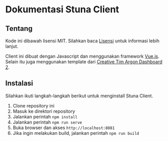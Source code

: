 # Dokumentasi Stuna Client

## Tentang

Kode ini dibawah lisensi MIT. Silahkan baca [Lisensi](license.txt) untuk informasi lebih lanjut.

Client ini dibuat dengan Javascript dan menggunakan framework [Vue.js](https://vuejs.org/). Selain itu juga menggunakan template dari [Creative Tim Argon Dashboard 2](https://www.creative-tim.com/product/argon-dashboard).

## Instalasi

Silahkan ikuti langkah-langkah berikut untuk menginstall Stuna Client.

1. Clone repository ini
2. Masuk ke direktori repository
3. Jalankan perintah `npm install`
4. Jalankan perintah `npm run serve`
5. Buka browser dan akses `http://localhost:8081`
6. Jika ingin melakukan build, jalankan perintah `npm run build`

